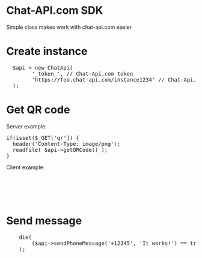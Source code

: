 # Chat-API.com SDK

Simple class makes work with chat-api.com easier

# Create instance

<pre>
  $api = new ChatApi(
        '_token_', // Chat-Api.com token
        'https://foo.chat-api.com/instance1234' // Chat-Api.com API url
  );
</pre>

# Get QR code

Server example:
<pre>
if(isset($_GET['qr']) {
  header('Content-Type: image/png');
  readfile( $api->getQRCode() );
}
</pre>

Client example:
<pre>
  <img id="qrcode">

  <script>
  $.get('index.php', {'qr': '1'}, function(i) {
      switch(i)
      {
          case 'init':
              text = 'Клиент не инициализирован';
              break;

          case 'error':
              text = 'Ошибка: Chat-Api не отвечает';
              break;

          case 'loading':
              text = 'Идёт загрузка с WhatsApp';
              break;

          case 'got qr code':
              text = 'Получен QR-код';
              $('#qrcode')[0].src = 'index.php?act=qr';
              break;

          case 'authenticated':
              text = 'Онлайн';
              break;
      }

      alert(text);
  });
</script>
</pre>

# Send message

<pre>
	die(
		($api->sendPhoneMessage('+12345', 'It works!') == true) ? 'Message sent' : 'Fail'
	);
</pre>
